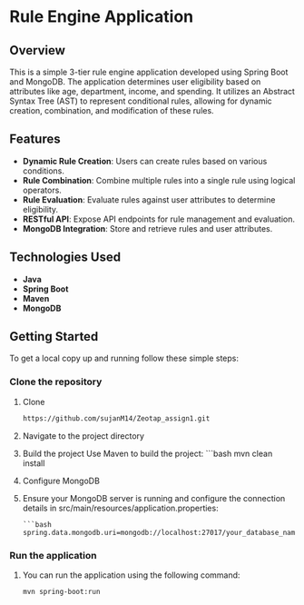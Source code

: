 # Rule Engine Application

## Overview

This is a simple 3-tier rule engine application developed using Spring Boot and MongoDB. The application determines user eligibility based on attributes like age, department, income, and spending. It utilizes an Abstract Syntax Tree (AST) to represent conditional rules, allowing for dynamic creation, combination, and modification of these rules.

## Features

- **Dynamic Rule Creation**: Users can create rules based on various conditions.
- **Rule Combination**: Combine multiple rules into a single rule using logical operators.
- **Rule Evaluation**: Evaluate rules against user attributes to determine eligibility.
- **RESTful API**: Expose API endpoints for rule management and evaluation.
- **MongoDB Integration**: Store and retrieve rules and user attributes.

## Technologies Used

- **Java**
- **Spring Boot**
- **Maven**
- **MongoDB**


## Getting Started

To get a local copy up and running follow these simple steps:

### Clone the repository
1. Clone
    ```bash
    https://github.com/sujanM14/Zeotap_assign1.git

2. Navigate to the project directory
3. Build the project
    Use Maven to build the project:
        ```bash
        mvn clean install

4. Configure MongoDB
5. Ensure your MongoDB server is running and configure the connection details in src/main/resources/application.properties:
   
       ```bash
       spring.data.mongodb.uri=mongodb://localhost:27017/your_database_name

### Run the application
1. You can run the application using the following command:

    ```bash
    mvn spring-boot:run

